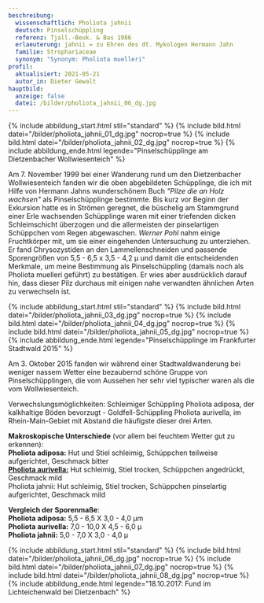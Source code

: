 ```yaml
---
beschreibung:
  wissenschaftlich: Pholiota jahnii
  deutsch: Pinselschüppling
  referenz: Tjall.-Beuk. & Bas 1986
  erlaeuterung: jahnii = zu Ehren des dt. Mykologen Hermann Jahn
  familie: Strophariaceae
  synonym: "Synonym: Pholiota muelleri"
profil:
  aktualisiert: 2021-05-21
  autor_in: Dieter Gewalt
hauptbild:
  anzeige: false
  datei: /bilder/pholiota_jahnii_06_dg.jpg
---
```

{% include abbildung_start.html stil="standard" %}
{% include bild.html datei="/bilder/pholiota_jahnii_01_dg.jpg" nocrop=true %}
{% include bild.html datei="/bilder/pholiota_jahnii_02_dg.jpg" nocrop=true %}
{% include abbildung_ende.html legende="Pinselschüpplinge am Dietzenbacher Wollwiesenteich" %}

Am 7. November 1999 bei einer Wanderung rund um den Dietzenbacher Wollwiesenteich fanden wir die oben abgebildeten Schüpplinge, die ich mit Hilfe von Hermann Jahns wunderschönem Buch *"Pilze die an Holz wachsen"* als Pinselschüpplinge bestimmte. Bis kurz vor Beginn der Exkursion hatte es in Strömen geregnet, die büschelig am Stammgrund einer Erle wachsenden Schüpplinge waren mit einer triefenden dicken Schleimschicht überzogen und die allermeisten der pinselartigen Schüppchen vom Regen abgewaschen. *Werner Pohl* nahm einige Fruchtkörper mit, um sie einer eingehenden Untersuchung zu unterziehen. Er fand Chrysozystiden an den Lammellenschneiden und passende Sporengrößen von 5,5 - 6,5 x 3,5 - 4,2 µ und damit die entscheidenden Merkmale, um meine Bestimmung als Pinselschüppling (damals noch als Pholiota muelleri geführt) zu bestätigen. Er wies aber ausdrücklich darauf hin, dass dieser Pilz durchaus mit einigen nahe verwandten ähnlichen Arten zu verwechseln ist.

{% include abbildung_start.html stil="standard" %}
{% include bild.html datei="/bilder/pholiota_jahnii_03_dg.jpg" nocrop=true %}
{% include bild.html datei="/bilder/pholiota_jahnii_04_dg.jpg" nocrop=true %}
{% include bild.html datei="/bilder/pholiota_jahnii_05_dg.jpg" nocrop=true %}
{% include abbildung_ende.html legende="Pinselschüpplinge im Frankfurter Stadtwald  2015" %}

Am 3. Oktober 2015 fanden wir während einer Stadtwaldwanderung bei weniger nassem Wetter eine bezaubernd schöne Gruppe von Pinselschüpplingen, die vom Aussehen her sehr viel typischer waren als die vom Wollwiesenteich.

Verwechslungsmöglichkeiten: Schleimiger Schüppling Pholiota adiposa, der kalkhaltige Böden bevorzugt - Goldfell-Schüppling Pholiota aurivella, im Rhein-Main-Gebiet mit Abstand die häufigste dieser drei Arten.

**Makroskopische Unterschiede** (vor allem bei feuchtem Wetter gut zu erkennen):\
**Pholiota adiposa:** Hut und Stiel schleimig, Schüppchen teilweise aufgerichtet, Geschmack bitter\
**[Pholiota aurivella:](/pilze/pholiota-aurivella-goldfellschüppling)** Hut schleimig, Stiel trocken, Schüppchen angedrückt, Geschmack mild\
Pholiota jahnii: Hut schleimig, Stiel trocken, Schüppchen pinselartig aufgerichtet, Geschmack mild

**Vergleich der Sporenmaße**:\
**Pholiota adiposa:** 5,5 - 6,5 X 3,0 - 4,0 µm\
**Pholiota aurivella:**	7,0 - 10,0 X 4,5 - 6,0 µ\
**Pholiota jahnii:** 5,0 - 7,0 X 3,0 - 4,0 µ

{% include abbildung_start.html stil="standard" %}
{% include bild.html datei="/bilder/pholiota_jahnii_06_dg.jpg" nocrop=true %}
{% include bild.html datei="/bilder/pholiota_jahnii_07_dg.jpg" nocrop=true %}
{% include bild.html datei="/bilder/pholiota_jahnii_08_dg.jpg" nocrop=true %}
{% include abbildung_ende.html legende="18.10.2017: Fund im Lichteichenwald bei Dietzenbach" %}